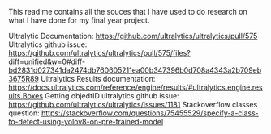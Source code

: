 This read me contains all the souces that I have used to do research on what I have done for my final year project.

Ultralytic Documentation: https://github.com/ultralytics/ultralytics/pull/575
Ultralytics github issue: https://github.com/ultralytics/ultralytics/pull/575/files?diff=unified&w=0#diff-bd2831d027341da2474db760605211ea00b347396b0d708a4343a2b709eb3675R89
Ultralytics Results documentation: https://docs.ultralytics.com/reference/engine/results/#ultralytics.engine.results.Boxes
Getting objedtID ultralytics github issue: https://github.com/ultralytics/ultralytics/issues/1181
Stackoverflow classes question: https://stackoverflow.com/questions/75455529/specify-a-class-to-detect-using-yolov8-on-pre-trained-model